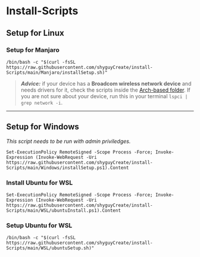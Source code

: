 # Install-Scripts

## Setup for Linux

### Setup for Manjaro
```
/bin/bash -c "$(curl -fsSL https://raw.githubusercontent.com/shyguyCreate/install-Scripts/main/Manjaro/installSetup.sh)"
```
> ***Advice:*** if your device has a **Broadcom wireless network device** and needs drivers for it, check the scripts inside the [Arch-based folder](./BroadcomDrivers/Arch-based). If you are not sure about your device, run this in your terminal `lspci | grep network -i`.

------------------------

## Setup for Windows

*This script needs to be run with admin priviledges.*
```
Set-ExecutionPolicy RemoteSigned -Scope Process -Force; Invoke-Expression (Invoke-WebRequest -Uri https://raw.githubusercontent.com/shyguyCreate/install-Scripts/main/Windows/installSetup.ps1).Content
```

### Install Ubuntu for WSL
```
Set-ExecutionPolicy RemoteSigned -Scope Process -Force; Invoke-Expression (Invoke-WebRequest -Uri https://raw.githubusercontent.com/shyguyCreate/install-Scripts/main/WSL/ubuntuInstall.ps1).Content
```

### Setup Ubuntu for WSL
```
/bin/bash -c "$(curl -fsSL https://raw.githubusercontent.com/shyguyCreate/install-Scripts/main/WSL/ubuntuSetup.sh)"
```
